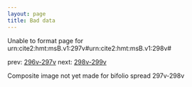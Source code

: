 ```yaml
---
layout: page
title: Bad data
---
```


Unable to format page for urn:cite2:hmt:msB.v1:297v#urn:cite2:hmt:msB.v1:298v#

prev: [296v-297v](../296v-297v/) next: [298v-299v](../298v-299v/)

Composite image not yet made for bifolio spread 297v-298v

